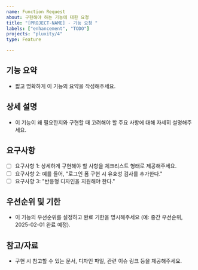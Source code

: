```yaml
---
name: Function Request
about: 구현해야 하는 기능에 대한 요청
title: "[PROJECT-NAME] - 기능 요청 "
labels: ["enhancement", "TODO"]
projects: "pluxity/4"
type: Feature

---
```

## 기능 요약
- 짧고 명확하게 이 기능의 요약을 작성해주세요.

## 상세 설명
- 이 기능이 왜 필요한지와 구현할 때 고려해야 할 주요 사항에 대해 자세히 설명해주세요.

## 요구사항
- [ ] 요구사항 1: 상세하게 구현해야 할 사항을 체크리스트 형태로 제공해주세요.
- [ ] 요구사항 2: 예를 들어, "로그인 폼 구현 시 유효성 검사를 추가한다."
- [ ] 요구사항 3: "반응형 디자인을 지원해야 한다."

## 우선순위 및 기한
- 이 기능의 우선순위를 설정하고 완료 기한을 명시해주세요 (예: 중간 우선순위, 2025-02-01 완료 예정).

## 참고/자료
- 구현 시 참고할 수 있는 문서, 디자인 파일, 관련 이슈 링크 등을 제공해주세요.
